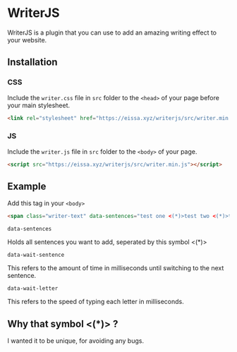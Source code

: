 # WriterJS

WriterJS is a plugin that you can use to add an amazing writing effect to your website.

## Installation

### CSS

Include the `writer.css` file in `src` folder to the `<head>` of your page before your main stylesheet.

```html
<link rel="stylesheet" href="https://eissa.xyz/writerjs/src/writer.min.css">	
```

### JS

Include the `writer.js` file in `src` folder to the `<body>` of your page.

```html
<script src="https://eissa.xyz/writerjs/src/writer.min.js"></script>
```

## Example

Add this tag in your `<body>`

```html
<span class="writer-text" data-sentences="test one <(*)>test two <(*)>test three" data-wait-sentence="3000" data-wait-letter="100"></span>
```

`data-sentences`

Holds all sentences you want to add, seperated by this symbol <(*)>

`data-wait-sentence`

This refers to the amount of time in milliseconds until switching to the next sentence.

`data-wait-letter`

This refers to the speed of typing each letter in milliseconds.

## Why that symbol <(*)> ?

I wanted it to be unique, for avoiding any bugs.
